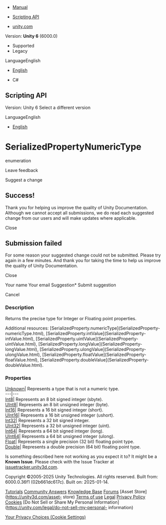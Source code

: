 [ ]()

  * [Manual](../Manual/index.html)
  * [Scripting API](../ScriptReference/index.html)

  * [unity.com](https://unity.com/)

Version: **Unity 6** (6000.0)

  * Supported
  * Legacy

LanguageEnglish

  * [English]()

  * C#

[ ](https://docs.unity3d.com)

## Scripting API

Version: Unity 6 Select a different version

LanguageEnglish

  * [English]()

# SerializedPropertyNumericType

enumeration

Leave feedback

Suggest a change

## Success!

Thank you for helping us improve the quality of Unity Documentation. Although
we cannot accept all submissions, we do read each suggested change from our
users and will make updates where applicable.

Close

## Submission failed

For some reason your suggested change could not be submitted. Please <a>try
again</a> in a few minutes. And thank you for taking the time to help us
improve the quality of Unity Documentation.

Close

Your name Your email Suggestion* Submit suggestion

Cancel

[ ]()

### Description

Returns the precise type for Integer or Floating point properties.

Additional resources: [SerializedProperty.numericType](SerializedProperty-
numericType.html), [SerializedProperty.intValue](SerializedProperty-
intValue.html), [SerializedProperty.uintValue](SerializedProperty-
uintValue.html), [SerializedProperty.longValue](SerializedProperty-
longValue.html), [SerializedProperty.ulongValue](SerializedProperty-
ulongValue.html), [SerializedProperty.floatValue](SerializedProperty-
floatValue.html), [SerializedProperty.doubleValue](SerializedProperty-
doubleValue.html).

### Properties

[Unknown](SerializedPropertyNumericType.Unknown.html)| Represents a type that
is not a numeric type.  
---|---  
[Int8](SerializedPropertyNumericType.Int8.html)| Represents an 8 bit signed
integer (sbyte).  
[UInt8](SerializedPropertyNumericType.UInt8.html)| Represents an 8 bit
unsigned integer (byte).  
[Int16](SerializedPropertyNumericType.Int16.html)| Represents a 16 bit signed
integer (short).  
[UInt16](SerializedPropertyNumericType.UInt16.html)| Represents a 16 bit
unsigned integer (ushort).  
[Int32](SerializedPropertyNumericType.Int32.html)| Represents a 32 bit signed
integer.  
[UInt32](SerializedPropertyNumericType.UInt32.html)| Represents a 32 bit
unsigned integer (uint).  
[Int64](SerializedPropertyNumericType.Int64.html)| Represents a 64 bit signed
integer (long).  
[UInt64](SerializedPropertyNumericType.UInt64.html)| Represents a 64 bit
unsigned integer (ulong).  
[Float](SerializedPropertyNumericType.Float.html)| Represents a single
precision (32 bit) floating point type.  
[Double](SerializedPropertyNumericType.Double.html)| Represents a double
precision (64 bit) floating point type.  
  
Is something described here not working as you expect it to? It might be a
**Known Issue**. Please check with the Issue Tracker at
[issuetracker.unity3d.com](https://issuetracker.unity3d.com).

Copyright ©2005-2025 Unity Technologies. All rights reserved. Built from:
6000.0.36f1 (02b661dc617c). Built on: 2025-01-14.

[Tutorials](https://unity3d.com/learn) [Community
Answers](https://answers.unity3d.com) [Knowledge
Base](https://support.unity3d.com/hc/en-us)
[Forums](https://forum.unity3d.com) [Asset Store](https://unity3d.com/asset-
store) [Terms of use](https://docs.unity3d.com/Manual/TermsOfUse.html)
[Legal](https://unity.com/legal) [Privacy
Policy](https://unity.com/legal/privacy-policy)
[Cookies](https://unity.com/legal/cookie-policy) [Do Not Sell or Share My
Personal Information](https://unity.com/legal/do-not-sell-my-personal-
information)

[Your Privacy Choices (Cookie Settings)](javascript:void\(0\);)

